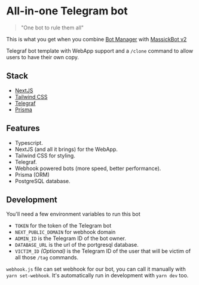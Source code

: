 # All-in-one Telegram bot

> "One bot to rule them all"

This is what you get when you combine [Bot Manager](https://github.com/M4ss1ck/bot-manager) with [MassickBot v2](https://github.com/M4ss1ck/tg-telegraf-bot)

Telegraf bot template with WebApp support and a `/clone` command to allow users to have their own copy.

## Stack

- [NextJS](https://nextjs.org/)
- [Tailwind CSS](https://tailwindcss.com/)
- [Telegraf](https://github.com/telegraf/telegraf)
- [Prisma](https://www.prisma.io/)

## Features

- Typescript.
- NextJS (and all it brings) for the WebApp.
- Tailwind CSS for styling.
- Telegraf.
- Webhook powered bots (more speed, better performance).
- Prisma (ORM)
- PostgreSQL database.

## Development

You'll need a few environment variables to run this bot

- `TOKEN` for the token of the Telegram bot
- `NEXT_PUBLIC_DOMAIN` for webhook domain
- `ADMIN_ID` is the Telegram ID of the bot owner.
- `DATABASE_URL` is the url of the portgresql database.
- `VICTIM_ID` _(Optional)_ is the Telegram ID of the user that will be victim of all those `/tag` commands.

`webhook.js` file can set webhook for our bot, you can call it manually with `yarn set-webhook`. It's automatically run in development with `yarn dev` too.
